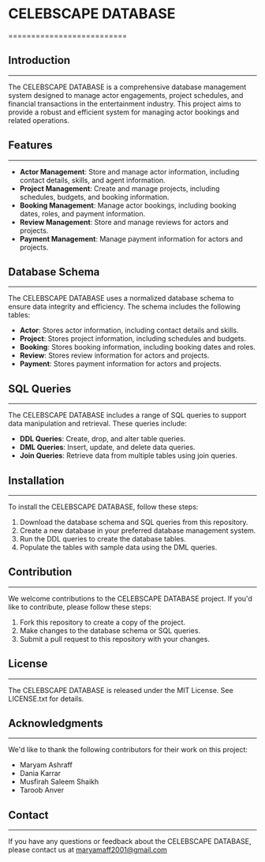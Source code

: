 # CELEBSCAPE DATABASE
==========================

## Introduction
---------------

The CELEBSCAPE DATABASE is a comprehensive database management system designed to manage actor engagements, project schedules, and financial transactions in the entertainment industry. This project aims to provide a robust and efficient system for managing actor bookings and related operations.

## Features
------------

* **Actor Management**: Store and manage actor information, including contact details, skills, and agent information.
* **Project Management**: Create and manage projects, including schedules, budgets, and booking information.
* **Booking Management**: Manage actor bookings, including booking dates, roles, and payment information.
* **Review Management**: Store and manage reviews for actors and projects.
* **Payment Management**: Manage payment information for actors and projects.

## Database Schema
-------------------

The CELEBSCAPE DATABASE uses a normalized database schema to ensure data integrity and efficiency. The schema includes the following tables:

* **Actor**: Stores actor information, including contact details and skills.
* **Project**: Stores project information, including schedules and budgets.
* **Booking**: Stores booking information, including booking dates and roles.
* **Review**: Stores review information for actors and projects.
* **Payment**: Stores payment information for actors and projects.

## SQL Queries
--------------

The CELEBSCAPE DATABASE includes a range of SQL queries to support data manipulation and retrieval. These queries include:

* **DDL Queries**: Create, drop, and alter table queries.
* **DML Queries**: Insert, update, and delete data queries.
* **Join Queries**: Retrieve data from multiple tables using join queries.

## Installation
------------

To install the CELEBSCAPE DATABASE, follow these steps:

1. Download the database schema and SQL queries from this repository.
2. Create a new database in your preferred database management system.
3. Run the DDL queries to create the database tables.
4. Populate the tables with sample data using the DML queries.

## Contribution
--------------

We welcome contributions to the CELEBSCAPE DATABASE project. If you'd like to contribute, please follow these steps:

1. Fork this repository to create a copy of the project.
2. Make changes to the database schema or SQL queries.
3. Submit a pull request to this repository with your changes.

## License
---------

The CELEBSCAPE DATABASE is released under the MIT License. See LICENSE.txt for details.

## Acknowledgments
------------------

We'd like to thank the following contributors for their work on this project:

* Maryam Ashraff
* Dania Karrar
* Musfirah Saleem Shaikh
* Taroob Anver

## Contact
----------

If you have any questions or feedback about the CELEBSCAPE DATABASE, please contact us at maryamaff2001@gmail.com
